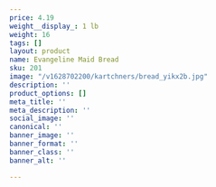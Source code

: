 ```yaml
---
price: 4.19
weight__display_: 1 lb
weight: 16
tags: []
layout: product
name: Evangeline Maid Bread
sku: 201
image: "/v1628702200/kartchners/bread_yikx2b.jpg"
description: ''
product_options: []
meta_title: ''
meta_description: ''
social_image: ''
canonical: ''
banner_image: ''
banner_format: ''
banner_class: ''
banner_alt: ''

---
```

